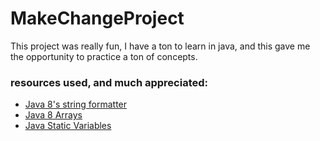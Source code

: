 # MakeChangeProject

This project was really fun, I have a ton to learn in java, and this gave me the opportunity
to practice a ton of concepts.


### resources used, and much appreciated:
  * [Java 8's string formatter](https://docs.oracle.com/javase/8/docs/api/java/lang/String.html#format-java.util.Locale-java.lang.String-java.lang.Object...-)
  * [Java 8 Arrays](https://docs.oracle.com/javase/8/docs/api/java/lang/reflect/Array.html)
  * [Java Static Variables](https://www.scaler.com/topics/java/static-variable-in-java/) 
    
